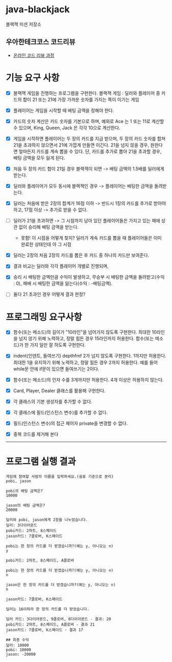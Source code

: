 # java-blackjack

블랙잭 미션 저장소

## 우아한테크코스 코드리뷰

- [온라인 코드 리뷰 과정](https://github.com/woowacourse/woowacourse-docs/blob/master/maincourse/README.md)
  


# 기능 요구 사항

- [X] 블랙잭 게임을 진행하는 프로그램을 구현한다. 
    블랙잭 게임 : 딜러와 플레이어 중 카드의 합이 21 또는 21에 가장 가까운 숫자를 가지는 쪽이 이기는 게임


- [X] 플레이어는 게임을 시작할 때 배팅 금액을 정해야 한다.


- [X] 카드의 숫자 계산은 카드 숫자를 기본으로 하며, 
    예외로 Ace 는 1 또는 11로 계산할 수 있으며, 
    King, Queen, Jack 은 각각 10으로 계산한다.


- [X] 게임을 시작하면 플레이어는 두 장의 카드를 지급 받으며, 
    두 장의 카드 숫자를 합쳐 21을 초과하지 않으면서 21에 가깝게 만들면 이긴다. 
    21을 넘지 않을 경우, 원한다면 얼마든지 카드를 계속 뽑을 수 있다. 
    단, 카드를 추가로 뽑아 21을 초과할 경우, 배팅 금액을 모두 잃게 된다.


- [X] 처음 두 장의 카드 합이 21일 경우 블랙잭이 되면 -> 배팅 금액의 1.5배를 딜러에게 받는다. 
- [X] 딜러와 플레이어가 모두 동시에 블랙잭인 경우 -> 플레이어는 배팅한 금액을 돌려받는다.

- [X] 딜러는 처음에 받은 2장의 합계가 
      16점 이하 -> 반드시 1장의 카드를 추가로 받아야 하고, 
      17점 이상 -> 추가로 받을 수 없다. 
- [ ] 딜러가 21을 초과하면 -> 그 시점까지 남아 있던 플레이어들은 가지고 있는 패에 상관 없이 승리해 배팅 금액을 받는다.
  - 못함! 이 시점을 어떻게 찾지? 딜러가 계속 카드를 뽑을 때 플레이어들은 이미 완료한 상태인데 아 그 시점 


- [X] 딜러는 2장의 처음 2장의 카드를 뽑은 후 카드 중 하나의 카드만 보여준다.


- [X] 결과 비교는 딜러와 각각 플레이어 개별로 진행되며, 
- [X] 승리 시 배팅한 금액만큼 수익이 발생하고, 무승부 시 배팅한 금액을 돌려받고(수익 : 0), 패배 시 배팅한 금액을 잃는다(수익 : -배팅금액).
- [ ] 둘다 21 초과인 경우 어떻게 결과 판정? 


# 프로그래밍 요구사항

- [X] 함수(또는 메소드)의 길이가 "10라인"을 넘어가지 않도록 구현한다.
    최대한 10라인을 넘지 않기 위해 노력하고, 정말 힘든 경우 15라인까지 허용한다.
    함수(또는 메소드)가 한 가지 일만 잘 하도록 구현한다.
- [X] indent(인덴트, 들여쓰기) depthfmf 2가 넘지 않도록 구현한다. 1까지만 허용한다.
    최대한 1을 유지하기 위해 노력하고, 정말 힘든 경우 2까지 허용한다. 
    예를 들어 while문 안에 if문이 있으면 들여쓰기는 2이다.
- [X] 함수(또는 메소드)의 인자 수를 3개까지만 허용한다. 4개 이상은 허용하지 않는다.

- [X] Card, Player, Dealer 클래스를 활용해 구현한다.
- [X] 각 클래스의 기본 생성자를 추가할 수 없다.
- [X] 각 클래스에 필드(인스턴스 변수)를 추가할 수 없다.
- [X] 필드(인스턴스 변수)의 접근 제어자 private을 변경할 수 없다.
- [X] 중복 코드를 제거해 본다


---
# 프로그램 실행 결과
```
게임에 참여할 사람의 이름을 입력하세요.(쉼표 기준으로 분리)
pobi, jason

pobi의 배팅 금액은?
10000

jason의 배팅 금액은?
20000

딜러와 pobi, jason에게 2장을 나누었습니다.
딜러: 3다이아몬드
pobi카드: 2하트, 8스페이드
jason카드: 7클로버, K스페이드

pobi는 한 장의 카드를 더 받겠습니까?(예는 y, 아니오는 n)
y

pobi카드: 2하트, 8스페이드, A클로버

pobi는 한 장의 카드를 더 받겠습니까?(예는 y, 아니오는 n)
n

jason은 한 장의 카드를 더 받겠습니까?(예는 y, 아니오는 n)
n

jason카드: 7클로버, K스페이드

딜러는 16이하라 한 장의 카드를 더 받았습니다.

딜러 카드: 3다이아몬드, 9클로버, 8다이아몬드 - 결과: 20
pobi카드: 2하트, 8스페이드, A클로버 - 결과 21
jason카드: 7클로버, K스페이드 - 결과 17

## 최종 수익
딜러: 10000
pobi: 10000
jason: -20000
```
